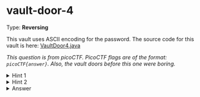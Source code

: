 # vault-door-4
Type: **Reversing**

This vault uses ASCII encoding for the password. The source code for this vault is here: [VaultDoor4.java](https://jupiter.challenges.picoctf.org/static/09d3002ae349631324a17e2255ae8df2/VaultDoor4.java)

*This question is from picoCTF. PicoCTF flags are of the format: `picoCTF{answer}`.
Also, the vault doors before this one were boring.*



<details><summary>Hint 1</summary>
<p>Use a search engine to find an "ASCII table".</p>
</details>
<details><summary>Hint 2</summary>
<p>You will also need to know the difference between octal, decimal, and hexadecimal numbers.</p>
</details>
<details><summary>Answer</summary>
<code>picoCTF{jU5t_4_bUnCh_0f_bYt3s_61e0f2769c}</code>
</details>
